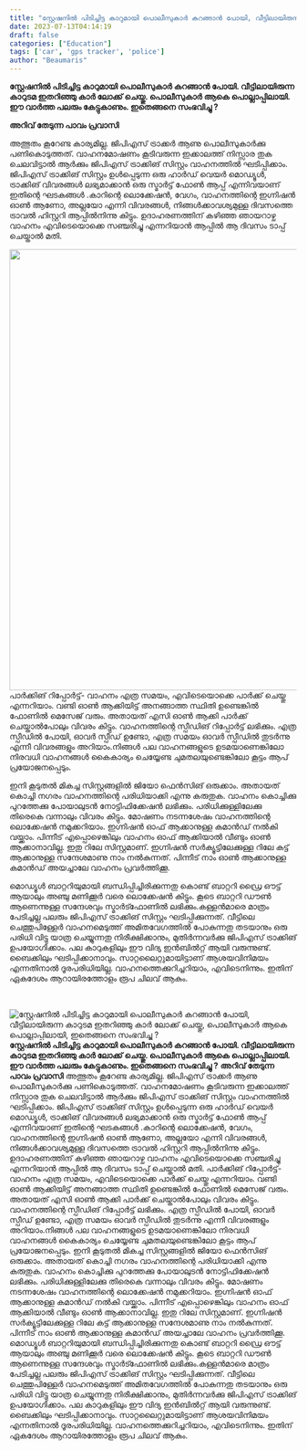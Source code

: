 ```yaml
---
title: "സ്റ്റേഷനിൽ പിടിച്ചിട്ട കാറുമായി പൊലീസുകാർ കറങ്ങാൻ പോയി, വീട്ടിലായിരുന്ന കാറുടമ ഇതറിഞ്ഞു കാർ ലോക്ക് ചെയ്തു, പൊലീസുകാർ ആകെ പൊല്ലാപ്പിലായി, ഇതെങ്ങനെ സംഭവിച്ചു ?"
date: 2023-07-13T04:14:19
draft: false
categories: ["Education"]
tags: ['car', 'gps tracker', 'police']
author: "Beaumaris"
---
```


<strong>സ്റ്റേഷനിൽ പിടിച്ചിട്ട കാറുമായി പൊലീസുകാർ കറങ്ങാൻ പോയി. വീട്ടിലായിരുന്ന കാറുടമ ഇതറിഞ്ഞു കാർ ലോക്ക് ചെയ്തു. പൊലീസുകാർ ആകെ പൊല്ലാപ്പിലായി. ഈ വാർത്ത പലരും കേട്ടുകാണും. ഇതെങ്ങനെ സംഭവിച്ചു ?</strong>

<strong>അറിവ് തേടുന്ന പാവം പ്രവാസി</strong>

അത്ഭുതം കൂറേണ്ട കാര്യമില്ല. ജിപിഎസ് ട്രാക്കർ ആണു പൊലീസുകാർക്കു പണികൊടുത്തത്. വാഹനമോഷണം കൂടിവരുന്ന ഇക്കാലത്ത് നിസ്സാര തുക ചെലവിട്ടാൽ ആർക്കും ജിപിഎസ് ട്രാക്കിങ് സിസ്റ്റം വാഹനത്തിൽ ഘടിപ്പിക്കാം. ജിപിഎസ് ട്രാക്കിങ് സിസ്റ്റം ഉൾപ്പെടുന്ന ഒരു ഹാർഡ് വെയർ മൊഡ്യൂൾ, ട്രാക്കിങ് വിവരങ്ങൾ ലഭ്യമാക്കാൻ ഒരു സ്മാർട്ട് ഫോൺ ആപ്പ് എന്നിവയാണ് ഇതിന്റെ ഘടകങ്ങൾ .കാറിന്റെ ലൊക്കേഷൻ, വേഗം, വാഹനത്തിന്റെ ഇഗ്നിഷൻ ഓൺ ആണോ, അല്ലയോ എന്നി വിവരങ്ങൾ, നിങ്ങൾക്കാവശ്യമുള്ള ദിവസത്തെ ട്രാവൽ ഹിസ്റ്ററി ആപ്പിൽനിന്നു കിട്ടും. ഉദാഹരണത്തിന് കഴിഞ്ഞ ഞായറാഴ്ച വാഹനം എവിടെയൊക്കെ സഞ്ചരിച്ചു എന്നറിയാൻ ആപ്പിൽ ആ ദിവസം ടാപ്പ് ചെയ്താൽ മതി.

<a href="https://cdn.boolokam.com/articles/2023/07/rrrrrttt.jpg"><img class="size-large wp-image-402820 aligncenter" src="https://cdn.boolokam.com/articles/2023/07/rrrrrttt-1024x989.jpg" alt="" width="800" height="773" /></a>പാർക്കിങ് റിപ്പോർട്ട്- വാഹനം എത്ര സമയം, എവിടെയൊക്കെ പാർക്ക് ചെയ്തു എന്നറിയാം. വണ്ടി ഓൺ ആക്കിയിട്ട് അനങ്ങാത്ത സ്ഥിതി ഉണ്ടെങ്കിൽ ഫോണിൽ മെസേജ് വരും. അതായത് എസി ഓൺ ആക്കി പാർക്ക് ചെയ്താൽപോലും വിവരം കിട്ടും. വാഹനത്തിന്റെ സ്പീഡിങ് റിപ്പോർട്ട് ലഭിക്കും. എത്ര സ്പീഡിൽ പോയി, ഓവർ സ്പീഡ് ഉണ്ടോ, എത്ര സമയം ഓവർ സ്പീഡിൽ‌ തുടർന്നു എന്നീ വിവരങ്ങളും അറിയാം.നിങ്ങൾ പല വാഹനങ്ങളുടെ ഉടമയാണെങ്കിലോ നിരവധി വാഹനങ്ങൾ കൈകാര്യം ചെയ്യേണ്ട ചുമതലയുണ്ടെങ്കിലോ കൂട്ടം ആപ് പ്രയോജനപ്പെടും.

ഇനി കൂടുതൽ മികച്ച സിസ്റ്റങ്ങളിൽ ജിയോ ഫെൻസിങ് ഒരുക്കാം. അതായത് കൊച്ചി നഗരം വാഹനത്തിന്റെ പരിധിയാക്കി എന്നു കരുതുക. വാഹനം കൊച്ചിക്കു പുറത്തേക്കു പോയാലുടൻ നോട്ടിഫിക്കേഷൻ ലഭിക്കും. പരിധിക്കുള്ളിലേക്കു തിരെകെ വന്നാലും വിവരം കിട്ടും. മോഷണം നടന്നശേഷം വാഹനത്തിന്റെ ലൊക്കേഷൻ നമുക്കറിയാം. ഇഗ്നിഷൻ ഓഫ് ആക്കാനുള്ള കമാൻഡ് നൽകി വയ്ക്കാം. പിന്നീട് എപ്പൊഴെങ്കിലും വാഹനം ഓഫ് ആക്കിയാൽ വീണ്ടും ഓൺ ആക്കാനാവില്ല. ഇതു റിലേ സിസ്റ്റമാണ്. ഇഗ്നിഷൻ സർക്യൂട്ടിലേക്കുള്ള റിലേ കട്ട് ആക്കാനുള്ള സന്ദേശമാണു നാം നൽകുന്നത്. പിന്നീട് നാം ഓൺ ആക്കാനുള്ള കമാൻഡ് അയച്ചാലേ വാഹനം പ്രവർത്തിക്കൂ.

മൊഡ്യൂൾ ബാറ്ററിയുമായി ബന്ധിപ്പിച്ചിരിക്കുന്നതു കൊണ്ട് ബാറ്ററി ഡ്രൈ ഔട്ട് ആയാലും അഞ്ചു മണിക്കൂർ വരെ ലൊക്കേഷൻ കിട്ടും. കൂടെ ബാറ്ററി ഡൗൺ ആണെന്നുള്ള സന്ദേശവും സ്മാർട്ഫോണിൽ ലഭിക്കും.കള്ളൻമാരെ മാത്രം പേടിച്ചല്ല പലരും ജിപിഎസ് ട്രാക്കിങ് സിസ്റ്റം ഘടിപ്പിക്കുന്നത്. വീട്ടിലെ ചെത്തുപിള്ളേർ വാഹനമെടുത്ത് അമിതവേഗത്തിൽ പോകുന്നതു തടയാനും ഒരു പരിധി വിട്ടു യാത്ര ചെയ്യുന്നതു നിരീക്ഷിക്കാനും, മുതിർന്നവർക്കു ജിപിഎസ് ട്രാക്കിങ് ഉപയോഗിക്കാം. പല കാറുകളിലും ഈ വിദ്യ ഇൻബിൽറ്റ് ആയി വരുന്നുണ്ട്. ബൈക്കിലും ഘടിപ്പിക്കാനാവും. സാറ്റലൈറ്റുമായിട്ടാണ് ആശയവിനിമയം എന്നതിനാൽ ദൂരപരിധിയില്ല. വാഹനത്തെക്കുറിച്ചറിയാം, എവിടെനിന്നും. ഇതിന് ഏകദേശം ആറായിരത്തോളം രൂപ ചിലവ് ആകും.

&nbsp;


![സ്റ്റേഷനിൽ പിടിച്ചിട്ട കാറുമായി പൊലീസുകാർ കറങ്ങാൻ പോയി, വീട്ടിലായിരുന്ന കാറുടമ ഇതറിഞ്ഞു കാർ ലോക്ക് ചെയ്തു, പൊലീസുകാർ ആകെ പൊല്ലാപ്പിലായി, ഇതെങ്ങനെ സംഭവിച്ചു ?](https://cdn.boolokam.com/articles/2023/07/rrrrrttt-1024x989.jpg)**സ്റ്റേഷനിൽ പിടിച്ചിട്ട കാറുമായി പൊലീസുകാർ കറങ്ങാൻ പോയി. വീട്ടിലായിരുന്ന കാറുടമ ഇതറിഞ്ഞു കാർ ലോക്ക് ചെയ്തു. പൊലീസുകാർ ആകെ പൊല്ലാപ്പിലായി. ഈ വാർത്ത പലരും കേട്ടുകാണും. ഇതെങ്ങനെ സംഭവിച്ചു ?** **അറിവ് തേടുന്ന പാവം പ്രവാസി** അത്ഭുതം കൂറേണ്ട കാര്യമില്ല. ജിപിഎസ് ട്രാക്കർ ആണു പൊലീസുകാർക്കു പണികൊടുത്തത്. വാഹനമോഷണം കൂടിവരുന്ന ഇക്കാലത്ത് നിസ്സാര തുക ചെലവിട്ടാൽ ആർക്കും ജിപിഎസ് ട്രാക്കിങ് സിസ്റ്റം വാഹനത്തിൽ ഘടിപ്പിക്കാം. ജിപിഎസ് ട്രാക്കിങ് സിസ്റ്റം ഉൾപ്പെടുന്ന ഒരു ഹാർഡ് വെയർ മൊഡ്യൂൾ, ട്രാക്കിങ് വിവരങ്ങൾ ലഭ്യമാക്കാൻ ഒരു സ്മാർട്ട് ഫോൺ ആപ്പ് എന്നിവയാണ് ഇതിന്റെ ഘടകങ്ങൾ .കാറിന്റെ ലൊക്കേഷൻ, വേഗം, വാഹനത്തിന്റെ ഇഗ്നിഷൻ ഓൺ ആണോ, അല്ലയോ എന്നി വിവരങ്ങൾ, നിങ്ങൾക്കാവശ്യമുള്ള ദിവസത്തെ ട്രാവൽ ഹിസ്റ്ററി ആപ്പിൽനിന്നു കിട്ടും. ഉദാഹരണത്തിന് കഴിഞ്ഞ ഞായറാഴ്ച വാഹനം എവിടെയൊക്കെ സഞ്ചരിച്ചു എന്നറിയാൻ ആപ്പിൽ ആ ദിവസം ടാപ്പ് ചെയ്താൽ മതി. [](https://cdn.boolokam.com/articles/2023/07/rrrrrttt.jpg)പാർക്കിങ് റിപ്പോർട്ട്- വാഹനം എത്ര സമയം, എവിടെയൊക്കെ പാർക്ക് ചെയ്തു എന്നറിയാം. വണ്ടി ഓൺ ആക്കിയിട്ട് അനങ്ങാത്ത സ്ഥിതി ഉണ്ടെങ്കിൽ ഫോണിൽ മെസേജ് വരും. അതായത് എസി ഓൺ ആക്കി പാർക്ക് ചെയ്താൽപോലും വിവരം കിട്ടും. വാഹനത്തിന്റെ സ്പീഡിങ് റിപ്പോർട്ട് ലഭിക്കും. എത്ര സ്പീഡിൽ പോയി, ഓവർ സ്പീഡ് ഉണ്ടോ, എത്ര സമയം ഓവർ സ്പീഡിൽ‌ തുടർന്നു എന്നീ വിവരങ്ങളും അറിയാം.നിങ്ങൾ പല വാഹനങ്ങളുടെ ഉടമയാണെങ്കിലോ നിരവധി വാഹനങ്ങൾ കൈകാര്യം ചെയ്യേണ്ട ചുമതലയുണ്ടെങ്കിലോ കൂട്ടം ആപ് പ്രയോജനപ്പെടും. ഇനി കൂടുതൽ മികച്ച സിസ്റ്റങ്ങളിൽ ജിയോ ഫെൻസിങ് ഒരുക്കാം. അതായത് കൊച്ചി നഗരം വാഹനത്തിന്റെ പരിധിയാക്കി എന്നു കരുതുക. വാഹനം കൊച്ചിക്കു പുറത്തേക്കു പോയാലുടൻ നോട്ടിഫിക്കേഷൻ ലഭിക്കും. പരിധിക്കുള്ളിലേക്കു തിരെകെ വന്നാലും വിവരം കിട്ടും. മോഷണം നടന്നശേഷം വാഹനത്തിന്റെ ലൊക്കേഷൻ നമുക്കറിയാം. ഇഗ്നിഷൻ ഓഫ് ആക്കാനുള്ള കമാൻഡ് നൽകി വയ്ക്കാം. പിന്നീട് എപ്പൊഴെങ്കിലും വാഹനം ഓഫ് ആക്കിയാൽ വീണ്ടും ഓൺ ആക്കാനാവില്ല. ഇതു റിലേ സിസ്റ്റമാണ്. ഇഗ്നിഷൻ സർക്യൂട്ടിലേക്കുള്ള റിലേ കട്ട് ആക്കാനുള്ള സന്ദേശമാണു നാം നൽകുന്നത്. പിന്നീട് നാം ഓൺ ആക്കാനുള്ള കമാൻഡ് അയച്ചാലേ വാഹനം പ്രവർത്തിക്കൂ. മൊഡ്യൂൾ ബാറ്ററിയുമായി ബന്ധിപ്പിച്ചിരിക്കുന്നതു കൊണ്ട് ബാറ്ററി ഡ്രൈ ഔട്ട് ആയാലും അഞ്ചു മണിക്കൂർ വരെ ലൊക്കേഷൻ കിട്ടും. കൂടെ ബാറ്ററി ഡൗൺ ആണെന്നുള്ള സന്ദേശവും സ്മാർട്ഫോണിൽ ലഭിക്കും.കള്ളൻമാരെ മാത്രം പേടിച്ചല്ല പലരും ജിപിഎസ് ട്രാക്കിങ് സിസ്റ്റം ഘടിപ്പിക്കുന്നത്. വീട്ടിലെ ചെത്തുപിള്ളേർ വാഹനമെടുത്ത് അമിതവേഗത്തിൽ പോകുന്നതു തടയാനും ഒരു പരിധി വിട്ടു യാത്ര ചെയ്യുന്നതു നിരീക്ഷിക്കാനും, മുതിർന്നവർക്കു ജിപിഎസ് ട്രാക്കിങ് ഉപയോഗിക്കാം. പല കാറുകളിലും ഈ വിദ്യ ഇൻബിൽറ്റ് ആയി വരുന്നുണ്ട്. ബൈക്കിലും ഘടിപ്പിക്കാനാവും. സാറ്റലൈറ്റുമായിട്ടാണ് ആശയവിനിമയം എന്നതിനാൽ ദൂരപരിധിയില്ല. വാഹനത്തെക്കുറിച്ചറിയാം, എവിടെനിന്നും. ഇതിന് ഏകദേശം ആറായിരത്തോളം രൂപ ചിലവ് ആകും. 
